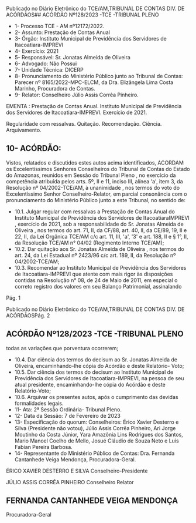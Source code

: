 Publicado  no  Diário  Eletrônico do TCE/AM,TRIBUNAL DE CONTAS DIV. DE ACÓRDÃOS## ACÓRDÃO Nº128/2023 -TCE -TRIBUNAL PLENO

- 1- Processo TCE - AM nº12172/2022.
- 2- Assunto: Prestação de Contas Anual
- 3- Órgão: Instituto Municipal de Previdência dos Servidores de Itacoatiara-IMPREVI
- 4- Exercício: 2021
- 5- Responsável: Sr. Jonatas Almeida de Oliveira
- 6- Advogado: Não Possui
- 7- Unidade Técnica: DICERP
- 8- Pronunciamento  do  Ministério  Público  junto  ao  Tribunal  de  Contas: Parecer  nº 8165/2022-MPC-ELCM,  da  Dra.  Elizângela  Lima  Costa  Marinho,  Procuradora  de Contas.
- 9- Relator: Conselheiro Júlio Assis Corrêa Pinheiro.

EMENTA : Prestação de Contas  Anual. Instituto Municipal de Previdência dos Servidores de Itacoatiara-IMPREVI. Exercício de 2021.

Regularidade com ressalvas. Quitação. Recomendação. Ciência. Arquivamento.

## 10-  ACÓRDÃO:

Vistos, relatados e discutidos estes autos acima identificados, ACORDAM os Excelentíssimos Senhores Conselheiros do Tribunal de Contas do Estado do Amazonas, reunidos em Sessão do Tribunal Pleno , no exercício da competência atribuída pelos arts. 5º, II e 11, inciso III, alínea 'a', item 3, da Resolução  nº 04/2002-TCE/AM, à unanimidade , nos  termos  do  voto  do  Excelentíssimo  Senhor  Conselheiro-Relator, em parcial consonância com o pronunciamento do Ministério Público junto a este Tribunal, no sentido de:

- 10.1. Julgar  regular  com  ressalvas a  Prestação  de  Contas  Anual  do Instituto  Municipal  de  Previdência  dos  Servidores  de  ItacoatiaraIMPREVI ,  exercício  de  2021,  sob  a  responsabilidade  do Sr. Jonatas Almeida de Oliveira , nos termos do art. 71, II, da CF/88, art. 40, II, da CE/89, 19, II e 22, II, da Lei Orgânica TCE/AM c/c art. 11, III, 'a', '3' e art.  188,  II  e  §  1°,  II,  da  Resolução  TCE/AM  n°  04/02  (Regimento Interno TCE/AM);
- 10.2. Dar quitação aos Sr. Jonatas Almeida de Oliveira , nos termos do art. 24,  da  Lei  Estadual  nº  2423/96  c/c  art.  189,  II,  da  Resolução  nº 04/2002-TCE/AM;
- 10.3. Recomendar ao Instituto Municipal de Previdência dos Servidores de  Itacoatiara-IMPREVI que  atente  com  mais  rigor  às  disposições contidas  na  Resolução  n° 08,  de 24  de Maio de 2011,  em  especial  o correto  registro  dos  valores  em  seu  Balanço  Patrimonial,  assinalando

Pág. 1

Publicado  no  Diário  Eletrônico do TCE/AM,TRIBUNAL DE CONTAS DIV. DE ACÓRDÃOSPág. 2

## ACÓRDÃO Nº128/2023 -TCE -TRIBUNAL PLENO

todas as variações que porventura ocorrerem;

- 10.4. Dar  ciência dos  termos  do decisum ao Sr. Jonatas  Almeida  de Oliveira, encaminhando-lhe cópia do Acórdão e deste Relatório- Voto;
- 10.5. Dar ciência dos termos do decisum ao Instituto Municipal de Previdência  dos  Servidores  de  Itacoatiara-IMPREVI, na  pessoa  de seu  atual  presidente,  encaminhando-lhe  cópia  do  Acórdão  e  deste Relatório-Voto;
- 10.6. Arquivar os presentes autos, após o cumprimento  das  devidas formalidades legais.
- 11-  Ata: 2ª Sessão Ordinária- Tribunal Pleno.
- 12-  Data da Sessão: 7 de Fevereiro de 2023
- 13-  Especificação do quorum: Conselheiros: Érico Xavier Desterro e Silva (Presidente não  votou),  Júlio  Assis  Corrêa  Pinheiro,  Ari  Jorge  Moutinho  da  Costa  Júnior,  Yara Amazônia Lins Rodrigues dos Santos, Mario Manoel Coelho de Mello, Josué Cláudio de Souza Neto e Luis Fabian Pereira Barbosa.
- 14-  Representante do Ministério Público de Contas: Dra. Fernanda Cantanhede Veiga Mendonça, Procuradora-Geral.

ÉRICO XAVIER DESTERRO E SILVA Conselheiro-Presidente

JÚLIO ASSIS CORRÊA PINHEIRO Conselheiro Relator

## FERNANDA CANTANHEDE VEIGA MENDONÇA

Procuradora-Geral